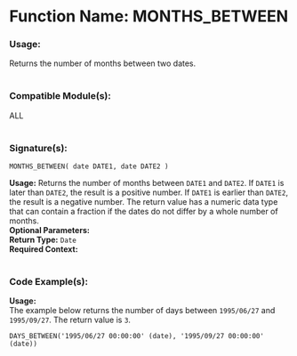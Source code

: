 # Function Name: MONTHS_BETWEEN

### Usage:
Returns the number of months between two dates.
<br><br>

### Compatible Module(s):
ALL
<br><br>

### Signature(s):
```
MONTHS_BETWEEN( date DATE1, date DATE2 )
```
**Usage:** Returns the number of months between `DATE1` and `DATE2`. If `DATE1` is later than `DATE2`, the result is a positive number. If `DATE1` is earlier than `DATE2`, the result is a negative number. The return value has a numeric data type that can contain a fraction if the dates do not differ by a whole number of months.<br>
**Optional Parameters:**<br>
**Return Type:** `Date`<br>
**Required Context:**<br>
<br>

### Code Example(s):
**Usage:**<br>
The example below returns the number of days between `1995/06/27` and `1995/09/27`. The return value is `3`.
```
DAYS_BETWEEN('1995/06/27 00:00:00' (date), '1995/09/27 00:00:00' (date))
```
